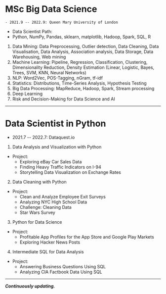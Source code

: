 # MSc Big Data Science
	- 2021.9 -- 2022.9: Queen Mary University of London
- Data Scientist Path:
- Python, NumPy, Pandas, sklearn, matplotlib, Hadoop, Spark, SQL, R
1. Data Mining: Data Preprocessing, Outlier detection, Data Cleaning, Data Visualisation, Data Analysis, Association analysis, Data Storage, Data Warehousing, Web mining
2. Machine Learning: Pipeline, Regression, Classification, Clustering, Dimensionality Reduction, Density Estimation (Linear, Logistic, Bayes, Trees, SVM, KNN, Neural Networks)
3. NLP: Word2Vec, POS-Tagging, nGram, tf-idf
4. Statistics: Distributions, Time-Series Analysis, Hypothesis Testing
5. Big Data Processing: MapReduce, Hadoop, Spark, Stream processing
6. Deep Learning
7. Risk and Decision-Making for Data Science and AI
***
# Data Scientist in Python
- 2021.7 -- 2022.7: Dataquest.io
1. Data Analysis and Visualization with Python
- Project:
	- Exploring eBay Car Sales Data
	- Finding Heavy Traffic Indicators on I-94
	- Storytelling Data Visualization on Exchange Rates

2. Data Cleaning with Python
- Project:
	- Clean and Analyze Employee Exit Surveys
	- Analyzing NYC High School Data
	- Challenge: Cleaning Data 
	- Star Wars Survey

3. Python for Data Science
- Project:
	- Profitable App Profiles for the App Store and Google Play Markets
	- Exploring Hacker News Posts

4. Intermediate SQL for Data Analysis
- Project:
	- Answering Business Questions Using SQL 
	- Analyzing CIA Factbook Data Using SQL
***
***Continuously updating.***
